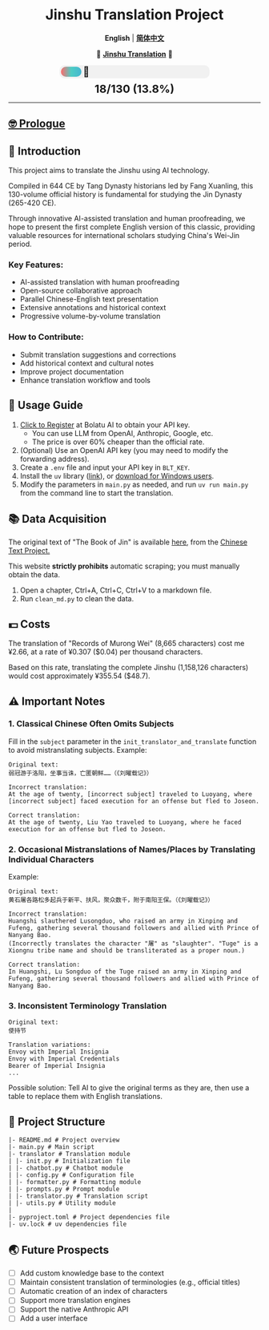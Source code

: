 <div align="center">


<h1>Jinshu Translation Project</h1>


**English** | [**简体中文**](../README.md)

📑 [**Jinshu Translation**](contents.md) 📑
</div>

<div style="max-width: 300px; margin: 0 auto;">
  <div style="background-color: #f1f1f1; border-radius: 10px; padding: 3px; position: relative;">
    <div style="
      width: 13.8%; 
      height: 20px; 
      border-radius: 10px;
      background: linear-gradient(90deg, #ff6b6b, #4ecdc4, #45b7d1);
      animation: shimmer 2s infinite linear">
    </div>
    <div style="
      position: absolute;
      right: 80%;
      top: 50%;
      transform: translateY(-50%);
      font-size: 20px;">
      🤡
    </div>
  </div>
  <div style="text-align: center; font-size: 22px; margin-top: 8px;">
    <strong>18/130 (13.8%)</strong>
  </div>
</div>

---

## [🤓 Prologue](PROLOGUE_EN.MD)

## 🤔 Introduction
This project aims to translate the Jinshu using AI technology. 

Compiled in 644 CE by Tang Dynasty historians led by Fang Xuanling, this 130-volume official history is fundamental for studying the Jin Dynasty (265-420 CE). 

Through innovative AI-assisted translation and human proofreading, we hope to present the first complete English version of this classic, providing valuable resources for international scholars studying China's Wei-Jin period.

### Key Features:

- AI-assisted translation with human proofreading
- Open-source collaborative approach
- Parallel Chinese-English text presentation
- Extensive annotations and historical context
- Progressive volume-by-volume translation

### How to Contribute:

- Submit translation suggestions and corrections
- Add historical context and cultural notes
- Improve project documentation
- Enhance translation workflow and tools

## 📑 Usage Guide
1. [Click to Register](https://api.bltcy.ai/register?aff=q3ue) at Bolatu AI to obtain your API key.
   - You can use LLM from OpenAI, Anthropic, Google, etc.
   - The price is over 60% cheaper than the official rate.
2. (Optional) Use an OpenAI API key (you may need to modify the forwarding address).
3. Create a `.env` file and input your API key in `BLT_KEY`.
4. Install the `uv` library ([link](https://github.com/astral-sh/uv)), or [download for Windows users](https://github.com/astral-sh/uv/releases/download/0.5.8/uv-x86_64-pc-windows-msvc.zip).
5. Modify the parameters in `main.py` as needed, and run `uv run main.py` from the command line to start the translation.

## 📚 Data Acquisition
The original text of "The Book of Jin" is available [here](https://ctext.org/wiki.pl?if=gb&res=788577&remap=gb), from the [Chinese Text Project.](https://ctext.org/ens)

This website **strictly prohibits** automatic scraping; you must manually obtain the data.
1. Open a chapter, Ctrl+A, Ctrl+C, Ctrl+V to a markdown file.
2. Run `clean_md.py` to clean the data.

## 💵 Costs
The translation of "Records of Murong Wei" (8,665 characters) cost me ¥2.66, at a rate of ¥0.307 ($0.04) per thousand characters.

Based on this rate, translating the complete Jinshu (1,158,126 characters) would cost approximately ¥355.54 ($48.7).

## ⚠ Important Notes

### 1. Classical Chinese Often Omits Subjects
Fill in the `subject` parameter in the `init_translator_and_translate` function to avoid mistranslating subjects. Example:
```
Original text:
弱冠游于洛阳，坐事当诛，亡匿朝鲜……（《刘曜载记》）

Incorrect translation:
At the age of twenty, [incorrect subject] traveled to Luoyang, where [incorrect subject] faced execution for an offense but fled to Joseon.

Correct translation:
At the age of twenty, Liu Yao traveled to Luoyang, where he faced execution for an offense but fled to Joseon.
```

### 2. Occasional Mistranslations of Names/Places by Translating Individual Characters
Example:
```
Original text:
黄石屠各路松多起兵于新平、扶风，聚众数千，附于南阳王保。（《刘曜载记》）

Incorrect translation:
Huangshi slauthered Lusongduo, who raised an army in Xinping and Fufeng, gathering several thousand followers and allied with Prince of Nanyang Bao.
(Incorrectly translates the character "屠" as "slaughter". "Tuge" is a Xiongnu tribe name and should be transliterated as a proper noun.)

Correct translation:
In Huangshi, Lu Songduo of the Tuge raised an army in Xinping and Fufeng, gathering several thousand followers and allied with Prince of Nanyang Bao.
```


### 3. Inconsistent Terminology Translation
```
Original text:
使持节

Translation variations:
Envoy with Imperial Insignia
Envoy with Imperial Credentials
Bearer of Imperial Insignia
...
```
Possible solution: Tell AI to give the original terms as they are, then use a table to replace them with English translations.



## 💬 Project Structure
```
|- README.md # Project overview
|- main.py # Main script
|- translator # Translation module
| |- init.py # Initialization file
| |- chatbot.py # Chatbot module
| |- config.py # Configuration file
| |- formatter.py # Formatting module
| |- prompts.py # Prompt module
| |- translator.py # Translation script
| |- utils.py # Utility module
|
|- pyproject.toml # Project dependencies file
|- uv.lock # uv dependencies file
```

## 🌏 Future Prospects
- [ ] Add custom knowledge base to the context
- [ ] Maintain consistent translation of terminologies (e.g., official titles)
- [ ] Automatic creation of an index of characters
- [ ] Support more translation engines
- [ ] Support the native Anthropic API
- [ ] Add a user interface